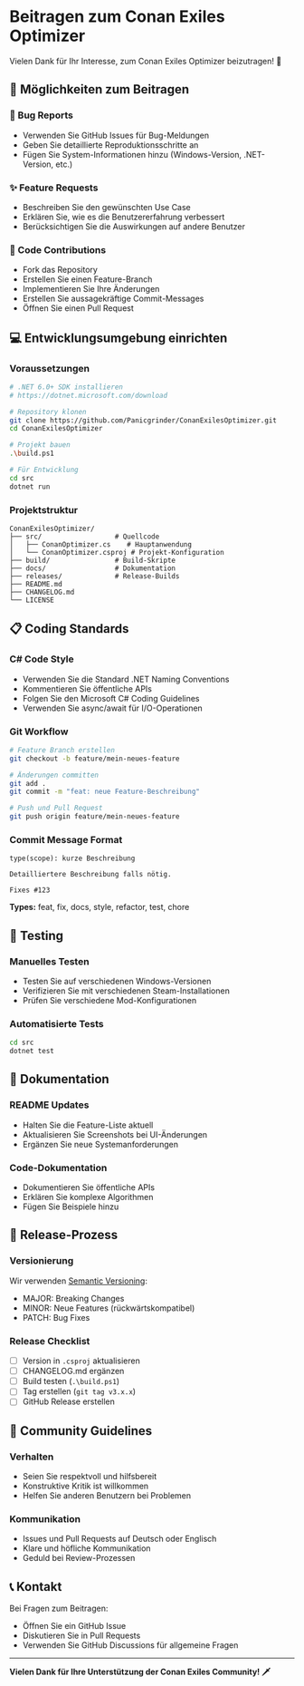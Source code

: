 # Beitragen zum Conan Exiles Optimizer

Vielen Dank für Ihr Interesse, zum Conan Exiles Optimizer beizutragen! 🎉

## 🎯 Möglichkeiten zum Beitragen

### 🐛 Bug Reports
- Verwenden Sie GitHub Issues für Bug-Meldungen
- Geben Sie detaillierte Reproduktionsschritte an
- Fügen Sie System-Informationen hinzu (Windows-Version, .NET-Version, etc.)

### ✨ Feature Requests
- Beschreiben Sie den gewünschten Use Case
- Erklären Sie, wie es die Benutzererfahrung verbessert
- Berücksichtigen Sie die Auswirkungen auf andere Benutzer

### 🔧 Code Contributions
- Fork das Repository
- Erstellen Sie einen Feature-Branch
- Implementieren Sie Ihre Änderungen
- Erstellen Sie aussagekräftige Commit-Messages
- Öffnen Sie einen Pull Request

## 💻 Entwicklungsumgebung einrichten

### Voraussetzungen
```bash
# .NET 6.0+ SDK installieren
# https://dotnet.microsoft.com/download

# Repository klonen
git clone https://github.com/Panicgrinder/ConanExilesOptimizer.git
cd ConanExilesOptimizer

# Projekt bauen
.\build.ps1

# Für Entwicklung
cd src
dotnet run
```

### Projektstruktur
```
ConanExilesOptimizer/
├── src/                  # Quellcode
│   ├── ConanOptimizer.cs    # Hauptanwendung
│   └── ConanOptimizer.csproj # Projekt-Konfiguration
├── build/                # Build-Skripte
├── docs/                 # Dokumentation
├── releases/             # Release-Builds
├── README.md
├── CHANGELOG.md
└── LICENSE
```

## 📋 Coding Standards

### C# Code Style
- Verwenden Sie die Standard .NET Naming Conventions
- Kommentieren Sie öffentliche APIs
- Folgen Sie den Microsoft C# Coding Guidelines
- Verwenden Sie async/await für I/O-Operationen

### Git Workflow
```bash
# Feature Branch erstellen
git checkout -b feature/mein-neues-feature

# Änderungen committen
git add .
git commit -m "feat: neue Feature-Beschreibung"

# Push und Pull Request
git push origin feature/mein-neues-feature
```

### Commit Message Format
```
type(scope): kurze Beschreibung

Detailliertere Beschreibung falls nötig.

Fixes #123
```

**Types:** feat, fix, docs, style, refactor, test, chore

## 🧪 Testing

### Manuelles Testen
- Testen Sie auf verschiedenen Windows-Versionen
- Verifizieren Sie mit verschiedenen Steam-Installationen
- Prüfen Sie verschiedene Mod-Konfigurationen

### Automatisierte Tests
```bash
cd src
dotnet test
```

## 📝 Dokumentation

### README Updates
- Halten Sie die Feature-Liste aktuell
- Aktualisieren Sie Screenshots bei UI-Änderungen
- Ergänzen Sie neue Systemanforderungen

### Code-Dokumentation
- Dokumentieren Sie öffentliche APIs
- Erklären Sie komplexe Algorithmen
- Fügen Sie Beispiele hinzu

## 🚀 Release-Prozess

### Versionierung
Wir verwenden [Semantic Versioning](https://semver.org/):
- MAJOR: Breaking Changes
- MINOR: Neue Features (rückwärtskompatibel)
- PATCH: Bug Fixes

### Release Checklist
- [ ] Version in `.csproj` aktualisieren
- [ ] CHANGELOG.md ergänzen
- [ ] Build testen (`.\build.ps1`)
- [ ] Tag erstellen (`git tag v3.x.x`)
- [ ] GitHub Release erstellen

## 🤝 Community Guidelines

### Verhalten
- Seien Sie respektvoll und hilfsbereit
- Konstruktive Kritik ist willkommen
- Helfen Sie anderen Benutzern bei Problemen

### Kommunikation
- Issues und Pull Requests auf Deutsch oder Englisch
- Klare und höfliche Kommunikation
- Geduld bei Review-Prozessen

## 📞 Kontakt

Bei Fragen zum Beitragen:
- Öffnen Sie ein GitHub Issue
- Diskutieren Sie in Pull Requests
- Verwenden Sie GitHub Discussions für allgemeine Fragen

---

**Vielen Dank für Ihre Unterstützung der Conan Exiles Community! 🗡️**
